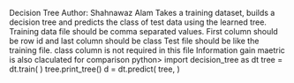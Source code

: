 Decision Tree
Author: Shahnawaz Alam
Takes a training dataset, builds a decision tree and predicts the class of test data using the learned tree.
Training data file should be comma separated values. First column should be row id and last
column should be class
Test file should be like the training file. class column is not required in this file
Information gain maetric is also claculated for comparison
python> import decision_tree as dt
tree = dt.train( <training data file> )
tree.print_tree()
d = dt.predict( tree, <test data file> )

